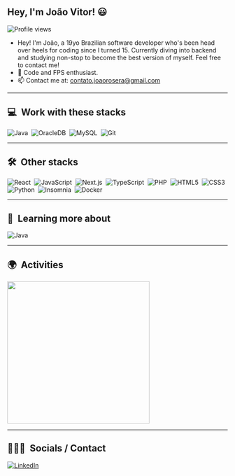 ## Hey, I'm João Vitor! 😃

<p align="left">
  <img src="https://komarev.com/ghpvc/?username=joaorosera&color=blue" alt="Profile views" />
</p>

- Hey! I'm João, a 19yo Brazilian software developer who's been head over heels for coding since I turned 15. Currently diving into backend and studying non-stop to become the best version of myself. Feel free to contact me!
- 🌱 Code and FPS enthusiast.
- 📫 Contact me at: contato.joaorosera@gmail.com

---

## 💻 &nbsp;Work with these stacks

![Java](https://img.shields.io/badge/-Java-05122A?style=flat&logo=openjdk)&nbsp;
![OracleDB](https://img.shields.io/badge/-OracleDB-05122A?style=flat&logo=oracle)&nbsp;
![MySQL](https://img.shields.io/badge/-MySQL-05122A?style=flat&logo=mysql)&nbsp;
![Git](https://img.shields.io/badge/-Git-05122A?style=flat&logo=git)

---

## 🛠 &nbsp;Other stacks

![React](https://img.shields.io/badge/-React-05122A?style=flat&logo=react)&nbsp;
![JavaScript](https://img.shields.io/badge/-JavaScript-05122A?style=flat&logo=javascript)&nbsp;
![Next.js](https://img.shields.io/badge/-Next.js-05122A?style=flat&logo=next.js)&nbsp;
![TypeScript](https://img.shields.io/badge/-TypeScript-05122A?style=flat&logo=typescript)&nbsp;
![PHP](https://img.shields.io/badge/-PHP-05122A?style=flat&logo=php)&nbsp;
![HTML5](https://img.shields.io/badge/-HTML5-05122A?style=flat&logo=html5)&nbsp;
![CSS3](https://img.shields.io/badge/-CSS3-05122A?style=flat&logo=css3)&nbsp;
![Python](https://img.shields.io/badge/-Python-05122A?style=flat&logo=python)&nbsp;
![Insomnia](https://img.shields.io/badge/-Insomnia-05122A?style=flat&logo=insomnia)&nbsp;
![Docker](https://img.shields.io/badge/-Docker-05122A?style=flat&logo=docker)

---

## 📔 &nbsp;Learning more about

![Java](https://img.shields.io/badge/-Java-05122A?style=flat&logo=openjdk)

---

## 🌍 &nbsp;Activities

<p align="left">
  <img width=325 src="https://github-readme-stats.vercel.app/api/top-langs/?username=joaorosera&hide=c%23,powershell,Mathematica,Ruby,Objective-C,Objective-C%2b%2b,Cuda&title_color=61dafb&text_color=ffffff&icon_color=61dafb&bg_color=20232a&langs_count=8&layout=compact&border_color=61dafb&hide_border=true" />
</p>

---

## 👩🏽‍💻 &nbsp;Socials / Contact

<p align="left">
  <a href="https://www.linkedin.com/in/jo%C3%A3o-vitor-rosera-26491a364/" target="_blank">
    <img align="center" src="https://img.shields.io/badge/-João%20Vitor%20Rosera-05122A?style=flat&logo=linkedin" alt="LinkedIn" />
  </a>
</p>
